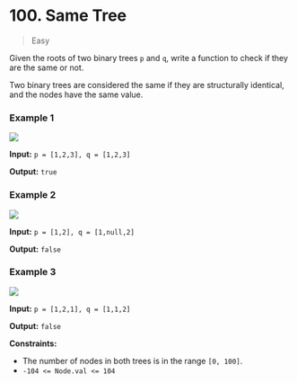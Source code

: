 # 100. Same Tree

> Easy


Given the roots of two binary trees `p` and `q`, write a function to check if they are the same or not.

Two binary trees are considered the same if they are structurally identical, and the nodes have the same value.

### Example 1

![](https://assets.leetcode.com/uploads/2020/12/20/ex1.jpg)

**Input:** `p = [1,2,3], q = [1,2,3]`

**Output:** `true`

### Example 2

![](https://assets.leetcode.com/uploads/2020/12/20/ex2.jpg)

**Input:** `p = [1,2], q = [1,null,2]`

**Output:** `false`

### Example 3

![](https://assets.leetcode.com/uploads/2020/12/20/ex3.jpg)

**Input:** `p = [1,2,1], q = [1,1,2]`

**Output:** `false`

**Constraints:**

-   The number of nodes in both trees is in the range `[0, 100]`.
-   `-104 <= Node.val <= 104`
